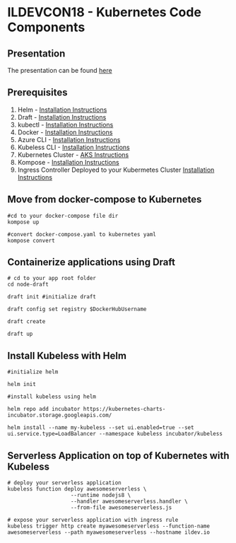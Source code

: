 ILDEVCON18 - Kubernetes Code Components
=================================
Presentation
------------
The presentation can be found [here](https://ptdrv.linkedin.com/hdf6ts1)

Prerequisites
------------
1. Helm - [Installation Instructions](https://github.com/kubernetes/helm/blob/master/docs/install.md)
2. Draft - [Installation Instructions](https://github.com/Azure/draft/blob/master/docs/install.md)
3. kubectl - [Installation Instructions](https://kubernetes.io/docs/tasks/tools/install-kubectl/)
4. Docker - [Installation Instructions](https://docs.docker.com/install/)
5. Azure CLI - [Installation Instructions](https://docs.microsoft.com/en-us/cli/azure/install-azure-cli?view=azure-cli-latest) 
6. Kubeless CLI - [Installation Instructions](https://docs.docker.com/install/)
7. Kubernetes Cluster - [AKS Instructions](https://docs.microsoft.com/en-us/azure/aks/)
8. Kompose - [Installation Instructions](https://github.com/kubernetes/kompose/blob/master/docs/installation.md)
9. Ingress Controller Deployed to your Kubermetes Cluster [Installation Instructions](https://kubernetes.io/docs/concepts/services-networking/ingress/)

Move from docker-compose to Kubernetes
-------------------------------------
```
#cd to your docker-compose file dir 
kompose up

#convert docker-compose.yaml to kubernetes yaml
kompose convert
```

Containerize applications using Draft
-------------------------------------
```
# cd to your app root folder
cd node-draft

draft init #initialize draft

draft config set registry $DockerHubUsername

draft create 

draft up
```



Install Kubeless with Helm
--------------
```
#initialize helm

helm init

#install kubeless using helm

helm repo add incubator https://kubernetes-charts-incubator.storage.googleapis.com/

helm install --name my-kubeless --set ui.enabled=true --set ui.service.type=LoadBalancer --namespace kubeless incubator/kubeless
```

Serverless Application on top of Kubernetes with Kubeless
--------------
```
# deploy your serverless application
kubeless function deploy awesomeserverless \
                    --runtime nodejs8 \
                    --handler awesomeserverless.handler \
                    --from-file awesomeserverless.js

# expose your serverless application with ingress rule
kubeless trigger http create myawesomeserverless --function-name awesomeserverless --path myawesomeserverless --hostname ildev.io
```